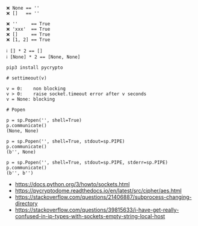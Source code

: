 ```
❌ None == ''
❌ []   == ''

❌ ''     == True
❌ 'xxx'  == True
❌ []     == True
❌ [1, 2] == True

ℹ️ [] * 2 == []
ℹ️ [None] * 2 == [None, None]
```

```
pip3 install pycrypto
```

```
# settimeout(v)

v = 0:    non blocking
v > 0:    raise socket.timeout error after v seconds
v = None: blocking
```

```
# Popen

p = sp.Popen('', shell=True)
p.communicate()
(None, None)

p = sp.Popen('', shell=True, stdout=sp.PIPE)
p.communicate()
(b'', None)

p = sp.Popen('', shell=True, stdout=sp.PIPE, stderr=sp.PIPE)
p.communicate()
(b'', b'')
```

- https://docs.python.org/3/howto/sockets.html
- https://pycryptodome.readthedocs.io/en/latest/src/cipher/aes.html
- https://stackoverflow.com/questions/21406887/subprocess-changing-directory
- https://stackoverflow.com/questions/39815633/i-have-get-really-confused-in-ip-types-with-sockets-empty-string-local-host
